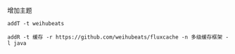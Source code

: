 增加主题

```shell
addT -t weihubeats

addR -t 缓存 -r https://github.com/weihubeats/fluxcache -n 多级缓存框架 -l java
```
